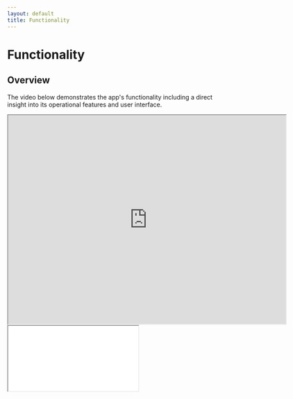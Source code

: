 ```yaml
---
layout: default
title: Functionality
---
```


# Functionality

## Overview
The video below demonstrates the app's functionality including a direct insight into its operational features and user interface.

<!DOCTYPE html>
<html>
<body>
  
 <iframe src="https://drive.google.com/file/d/1l1nI24I2Rmt8iEZT1FHxNHiXvUQyyV9F/preview" width="640" height="480" allow="autoplay"></iframe>
  
  <!--aloow full screen add tag -->
  
<iframe allowfullscreen="allowfullscreen" src="your_page_url/preview" ></iframe>

</body>
</html>
